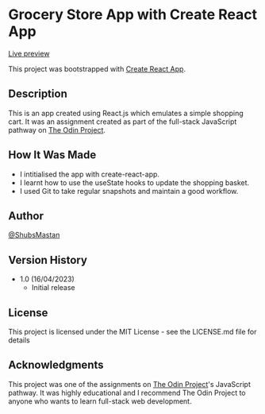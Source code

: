 # Grocery Store App with Create React App

[Live preview](https://shubsmastan-grocery-store-app.netlify.app/)<br />

This project was bootstrapped with [Create React App](https://github.com/facebook/create-react-app).

## Description

This is an app created using React.js which emulates a simple shopping cart. It was an assignment created as part of the full-stack JavaScript pathway on [The Odin Project](https://www.theodinproject.com/).

## How It Was Made

- I intitialised the app with create-react-app.
- I learnt how to use the useState hooks to update the shopping basket.
- I used Git to take regular snapshots and maintain a good workflow.

## Author

[@ShubsMastan](https://github.com/shubsmastan)

## Version History

- 1.0 (16/04/2023)
  - Initial release

## License

This project is licensed under the MIT License - see the LICENSE.md file for details

## Acknowledgments

This project was one of the assignments on [The Odin Project](https://www.theodinproject.com)'s JavaScript pathway. It was highly educational and I recommend The Odin Project to anyone who wants to learn full-stack web development.
